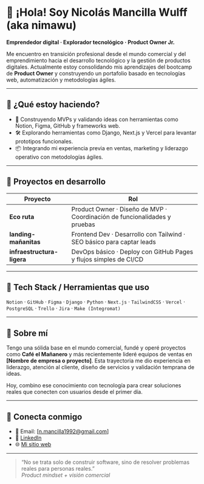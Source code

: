 # 👋 ¡Hola! Soy Nicolás Mancilla Wulff (aka **nimawu**)

**Emprendedor digital · Explorador tecnológico · Product Owner Jr.**

Me encuentro en transición profesional desde el mundo comercial y del emprendimiento hacia el desarrollo tecnológico y la gestión de productos digitales. Actualmente estoy consolidando mis aprendizajes del bootcamp de **Product Owner** y construyendo un portafolio basado en tecnologías web, automatización y metodologías ágiles.

---

## 📌 ¿Qué estoy haciendo?

- 🔧 Construyendo MVPs y validando ideas con herramientas como Notion, Figma, GitHub y frameworks web.
- 🛠️ Explorando herramientas como Django, Next.js y Vercel para levantar prototipos funcionales.
- 📦 Integrando mi experiencia previa en ventas, marketing y liderazgo operativo con metodologías ágiles.

---

## 🚀 Proyectos en desarrollo

| Proyecto              | Rol                                                     |
|-----------------------|----------------------------------------------------------|
| **Eco ruta** | Product Owner · Diseño de MVP · Coordinación de funcionalidades y pruebas |
| **landing-mañanitas**     | Frontend Dev · Desarrollo con Tailwind · SEO básico para captar leads |
| **infraestructura-ligera**| DevOps básico · Deploy con GitHub Pages y flujos simples de CI/CD |

---

## 🧰 Tech Stack / Herramientas que uso

`Notion` · `GitHub` · `Figma` · `Django` · `Python` · `Next.js` · `TailwindCSS` · `Vercel` · `PostgreSQL` · `Trello` · `Jira` · `Make (Integromat)`

---

## 🧠 Sobre mí

Tengo una sólida base en el mundo comercial, fundé y operé proyectos como **Café el Mañanero** y más recientemente lideré equipos de ventas en **[Nombre de empresa o proyecto]**. Esta trayectoria me dio experiencia en liderazgo, atención al cliente, diseño de servicios y validación temprana de ideas.

Hoy, combino ese conocimiento con tecnología para crear soluciones reales que conecten con usuarios desde el primer día.

---

## 🤝 Conecta conmigo

- 📧 Email: [[n.mancilla1992@gmail.com]]()
- 🔗 [LinkedIn](https://www.linkedin.com/in/mancillawulff)
- 🌐 [Mi sitio web](https://nimawu.github.io)

---

> “No se trata solo de construir software, sino de resolver problemas reales para personas reales.”  
> _Product mindset + visión comercial_

 
